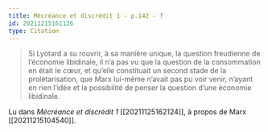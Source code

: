 ```yaml
---
title: Mécréance et discrédit 1 - p.142 - f
id: 20211215161126
type: Citation
---
```


> Si Lyotard a su rouvrir, à sa manière unique, la question freudienne de l’économie libidinale, il n’a pas vu que la question de la consommation en était le cœur, et qu’elle constituait un second stade de la prolétarisation, que Marx lui-même n’avait pas pu voir venir, n’ayant en rien l’idée et la possibilité de penser la question d’une économie libidinale.

Lu dans *Mécréance et discrédit 1* [[20211125162124]], à propos de Marx [[20211215104540]].